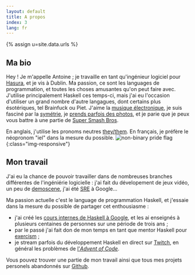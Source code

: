 ```yaml
---
layout: default
title: A propos
index: 3
lang: fr
---
```


{% assign u=site.data.urls %}

## Ma bio

Hey ! Je m'appelle Antoine ; je travaille en tant qu'ingénieur
logiciel pour [Hasura](http://hasura.io), et je vis à Dublin. Ma
passion, ce sont les languages de programmation, et toutes les choses
amusantes qu'on peut faire avec. J'utilise principalement Haskell ces
temps-ci, mais j'ai eu l'occasion d'utiliser un grand nombre d'autre
langagues, dont certains plus ésotériques, tel Brainfuck ou
Piet. J'aime la [musique électronique]({{u.bandcamp}}), je suis
fasciné par la [symétrie]({{u.deviantart}}), je [prends parfois des photos]({{u.flickr}}), et je parie que je peux
vous battre à une partie de [Super Smash
Bros](https://en.wikipedia.org/wiki/Super_Smash_Bros._Ultimate).

En anglais, j'utilise les pronoms neutres
[they/them](https://pronoun.is/they/.../themself). En français, je
préfère le néopronom "iel" dans la mesure du possible. ![non-binary
pride flag](/img/nbh.png){:class="img-responsive"}



## Mon travail

J'ai eu la chance de pouvoir travailler dans de nombreuses branches différentes de l'ingéniérie logicielle : j'ai fait du dévelopement de jeux vidéo, un peu de [demoscene](https://www.ctrl-alt-test.fr/), j'ai été [SRE](https://en.wikipedia.org/wiki/Site_reliability_engineering) à Google...

Ma passion actuelle c'est le language de programmation Haskell, et j'essaie dans la mesure du possible de partager cet enthousiasme :

- j'ai créé les [cours internes de Haskell à Google](https://github.com/nicuveo/haskell-trainings), et les ai enseignés à plusieurs centaines de personnes sur une période de trois ans ;
- par le passé j'ai fait don de mon temps en tant que mentor Haskell pour [exercism](https://exercism.io/tracks/haskell) ;
- je stream parfois du développement Haskell en direct sur [Twitch]({{u.twitch}}), en général les problèmes de [l'*Advent of Code*](https://adventofcode.com).

Vous pouvez trouver une partie de mon travail ainsi que tous mes projets personels abandonnés sur [Github]({{u.github}}).
